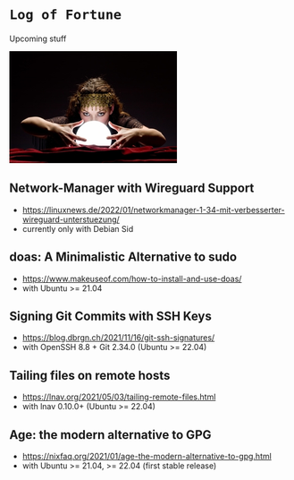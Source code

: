 <h1 align="left"><code>Log of Fortune</code></h1>
<p align="left">Upcoming stuff</p>

[![](logo-small.jpg)](logo.jpg)

## Network-Manager with Wireguard Support
  - <https://linuxnews.de/2022/01/networkmanager-1-34-mit-verbesserter-wireguard-unterstuezung/>
  - currently only with Debian Sid

## doas: A Minimalistic Alternative to sudo
  - https://www.makeuseof.com/how-to-install-and-use-doas/
  - with Ubuntu >= 21.04

## Signing Git Commits with SSH Keys
  - https://blog.dbrgn.ch/2021/11/16/git-ssh-signatures/
  - with OpenSSH 8.8 + Git 2.34.0 (Ubuntu >= 22.04)

## Tailing files on remote hosts
  - https://lnav.org/2021/05/03/tailing-remote-files.html
  - with lnav 0.10.0+ (Ubuntu >= 22.04)

## Age: the modern alternative to GPG
  - https://nixfaq.org/2021/01/age-the-modern-alternative-to-gpg.html
  - with Ubuntu >= 21.04, >= 22.04 (first stable release)

